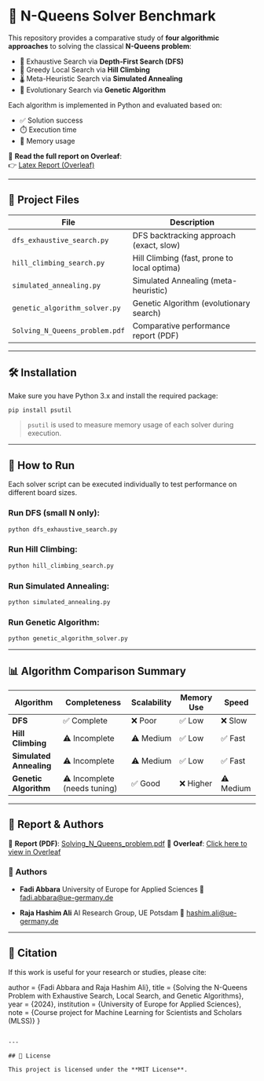 
# 🧠 N-Queens Solver Benchmark

This repository provides a comparative study of **four algorithmic approaches** to solving the classical **N-Queens problem**:

- 🧮 Exhaustive Search via **Depth-First Search (DFS)**
- 🔼 Greedy Local Search via **Hill Climbing**
- 🌡️ Meta-Heuristic Search via **Simulated Annealing**
- 🧬 Evolutionary Search via **Genetic Algorithm**

Each algorithm is implemented in Python and evaluated based on:
- ✅ Solution success
- ⏱️ Execution time
- 🧠 Memory usage

📘 **Read the full report on Overleaf**:  
👉 [Latex Report (Overleaf)](https://www.overleaf.com/read/mvbdfhkhznyx#98dbc2)

---

## 📁 Project Files

| File                        | Description                                 |
|----------------------------|---------------------------------------------|
| `dfs_exhaustive_search.py` | DFS backtracking approach (exact, slow)     |
| `hill_climbing_search.py`  | Hill Climbing (fast, prone to local optima) |
| `simulated_annealing.py`   | Simulated Annealing (meta-heuristic)        |
| `genetic_algorithm_solver.py` | Genetic Algorithm (evolutionary search) |
| `Solving_N_Queens_problem.pdf` | Comparative performance report (PDF)  |

---

## 🛠️ Installation

Make sure you have Python 3.x and install the required package:

```bash
pip install psutil
````

> `psutil` is used to measure memory usage of each solver during execution.

---

## 🚀 How to Run

Each solver script can be executed individually to test performance on different board sizes.

### Run DFS (small N only):

```bash
python dfs_exhaustive_search.py
```

### Run Hill Climbing:

```bash
python hill_climbing_search.py
```

### Run Simulated Annealing:

```bash
python simulated_annealing.py
```

### Run Genetic Algorithm:

```bash
python genetic_algorithm_solver.py
```

---

## 📊 Algorithm Comparison Summary

| Algorithm               | Completeness                 | Scalability | Memory Use | Speed     |
| ----------------------- | ---------------------------- | ----------- | ---------- | --------- |
| **DFS**                 | ✅ Complete                   | ❌ Poor      | ✅ Low      | ❌ Slow    |
| **Hill Climbing**       | ⚠️ Incomplete                | ⚠️ Medium   | ✅ Low      | ✅ Fast    |
| **Simulated Annealing** | ⚠️ Incomplete                | ⚠️ Medium   | ✅ Low      | ✅ Fast    |
| **Genetic Algorithm**   | ⚠️ Incomplete (needs tuning) | ✅ Good      | ❌ Higher   | ⚠️ Medium |

---

## 📄 Report & Authors

📘 **Report (PDF)**: [Solving\_N\_Queens\_problem.pdf](./Solving_N_Queens_problem.pdf)
📝 **Overleaf**: [Click here to view in Overleaf](https://www.overleaf.com/read/mvbdfhkhznyx#98dbc2)

### 👤 Authors

* **Fadi Abbara**
  University of Europe for Applied Sciences
  📧 [fadi.abbara@ue-germany.de](mailto:fadi.abbara@ue-germany.de)

* **Raja Hashim Ali**
  AI Research Group, UE Potsdam
  📧 [hashim.ali@ue-germany.de](mailto:hashim.ali@ue-germany.de)

---

## 🔖 Citation

If this work is useful for your research or studies, please cite:


  author = {Fadi Abbara and Raja Hashim Ali},
  title = {Solving the N-Queens Problem with Exhaustive Search, Local Search, and Genetic Algorithms},
  year = {2024},
  institution = {University of Europe for Applied Sciences},
  note = {Course project for Machine Learning for Scientists and Scholars (MLSS)}
}
```

---

## 📝 License

This project is licensed under the **MIT License**.


